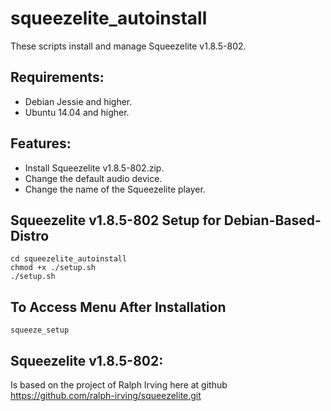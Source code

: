squeezelite_autoinstall
==============
These scripts install and manage Squeezelite v1.8.5-802.

Requirements:
-------------
- Debian Jessie and higher.
- Ubuntu 14.04 and higher.

Features:
---------
- Install Squeezelite v1.8.5-802.zip.
- Change the default audio device.
- Change the name of the Squeezelite player.

Squeezelite v1.8.5-802 Setup for Debian-Based-Distro
----------------------------------------------------
```shell
cd squeezelite_autoinstall
chmod +x ./setup.sh
./setup.sh
```

To Access Menu After Installation
---------------------------------
```shell
squeeze_setup
```

Squeezelite v1.8.5-802:
-----------------------
Is based on the project of Ralph Irving here at github https://github.com/ralph-irving/squeezelite.git
